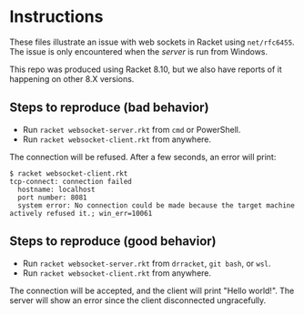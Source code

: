 # Instructions

These files illustrate an issue with web sockets in Racket using `net/rfc6455`. The issue is only encountered when the _server_ is run from Windows. 

This repo was produced using Racket 8.10, but we also have reports of it happening on other 8.X versions.

## Steps to reproduce (bad behavior)

* Run `racket websocket-server.rkt` from `cmd` or PowerShell. 
* Run `racket websocket-client.rkt` from anywhere. 

The connection will be refused. After a few seconds, an error will print: 

```
$ racket websocket-client.rkt
tcp-connect: connection failed
  hostname: localhost
  port number: 8081
  system error: No connection could be made because the target machine actively refused it.; win_err=10061
```

## Steps to reproduce (good behavior)

* Run `racket websocket-server.rkt` from `drracket`, `git bash`, or `wsl`. 
* Run `racket websocket-client.rkt` from anywhere. 

The connection will be accepted, and the client will print "Hello world!". The server will show an error since the client disconnected ungracefully.

